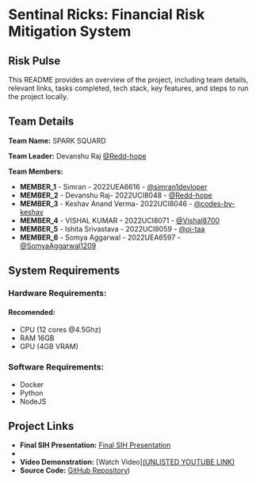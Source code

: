 # Sentinal Ricks: Financial Risk Mitigation System
## Risk Pulse

This README provides an overview of the project, including team details, relevant links, tasks completed, tech stack, key features, and steps to run the project locally.




## Team Details

**Team Name:** SPARK SQUARD

**Team Leader:** Devanshu Raj [@Redd-hope](https://github.com/Redd-hope)

**Team Members:**

- **MEMBER_1** - Simran - 2022UEA6616 - [@simran1devloper](https://github.com/simran1devloper)
- **MEMBER_2** - Devanshu Raj- 2022UCI8048 - [@Redd-hope](https://github.com/Redd-hope)
- **MEMBER_3** - Keshav Anand Verma- 2022UCI8046 - [@codes-by-keshav](https://github.com/codes-by-keshav)
- **MEMBER_4** - VISHAL KUMAR - 2022UCI8071 - [@Vishal8700](https://github.com/Vishal8700)
- **MEMBER_5** - Ishita Srivastava - 2022UCI8059 - [@oi-taa](https://github.com/oi-taa)
- **MEMBER_6** - Somya Aggarwal  - 2022UEA6597  - [@SomyaAggarwal1209](https://github.com/SomyaAggarwal1209)

## System Requirements
### Hardware Requirements:
#### Recomended:
- CPU (12 cores @4.5Ghz)
- RAM 16GB
- GPU (4GB VRAM)
### Software Requirements:
- Docker
- Python
- NodeJS

## Project Links

- **Final SIH Presentation:** [Final SIH Presentation](https://github.com/Vishal8700/SIH_INTERNAL_ROUND_2_SPARK-SQUARD/blob/master/files/RiskPulse%20SIH.pdf)
-                                                        
- **Video Demonstration:** [Watch Video][(UNLISTED YOUTUBE LINK)](https://youtu.be/8ynddSOKx1k)
- **Source Code:** [GitHub Repository](https://github.com/Vishal8700/SIH_INTERNAL_ROUND_1_SPARK-SQUARD/tree/master/code))
